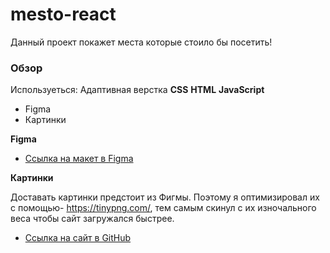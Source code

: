 # mesto-react
Данный проект покажет места которые стоило бы посетить!

### Обзор

Используеться: 
Адаптивная верстка 
**CSS**
**HTML** 
**JavaScript**

* Figma
* Картинки

**Figma**

* [Ссылка на макет в Figma](https://www.figma.com/file/2cn9N9jSkmxD84oJik7xL7/JavaScript.-Sprint-4?node-id=0%3A1)

**Картинки**

Доставать картинки предстоит из Фигмы. Поэтому я оптимизировал их с помощью- https://tinypng.com/, тем самым скинул с их изночального веса чтобы сайт загружался быстрее.

* [Ссылка на сайт в GitHub](https://AnatoliyPolubabin.github.io/mesto/)